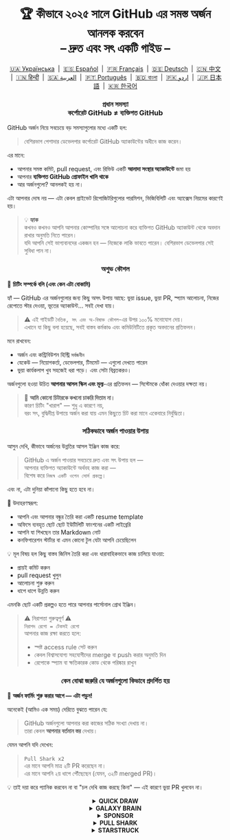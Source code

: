 <h1 align="center">
   🏆 কীভাবে ২০২৫ সালে GitHub এর সমস্ত অর্জন আনলক করবেন<br/>
   – দ্রুত এবং সৎ একটি গাইড –
</h1>

<div align="center">
  <a href="README_UA.md">🇺🇦 Українська</a> &nbsp;|&nbsp;
  <a href="README_ES.md">🇪🇸 Español</a> &nbsp;|&nbsp;
  <a href="README_FR.md">🇫🇷 Français</a> &nbsp;|&nbsp;
  <a href="README_DE.md">🇩🇪 Deutsch</a> &nbsp;|&nbsp;
  <a href="README_ZH.md">🇨🇳 中文</a> &nbsp;|&nbsp;
  <a href="README_HI.md">🇮🇳 हिन्दी</a> &nbsp;|&nbsp;
  <a href="README_AR.md">🇸🇦 العربية</a> &nbsp;|&nbsp;
  <a href="README_PT.md">🇵🇹 Português</a> &nbsp;|&nbsp;
  <a href="README_BN.md">🇧🇩 বাংলা</a> &nbsp;|&nbsp;
  <a href="README_UR.md">🇵🇰 اردو</a> &nbsp;|&nbsp;
  <a href="README_JP.md">🇯🇵 日本語</a> &nbsp;|&nbsp;
  <a href="README_KO.md">🇰🇷 한국어</a>
</div>

<h3 align="center">
   প্রধান সমস্যা<br/>
   কর্পোরেট GitHub ≠ ব্যক্তিগত GitHub
</h3>

GitHub অর্জন নিয়ে সবচেয়ে বড় সমস্যাগুলোর মধ্যে একটি হল:

> বেশিরভাগ পেশাদার ডেভেলপার কর্পোরেট GitHub অ্যাকাউন্টের অধীনে কাজ করেন।

এর মানে:
- আপনার সমস্ত কমিট, pull request, এবং রিভিউ একটি **আলাদা সংস্থার অ্যাকাউন্টে** জমা হয়
- আপনার **ব্যক্তিগত GitHub প্রোফাইল খালি থাকে**
- আর অর্জনগুলো? আনলকই হয় না।

এটা আপনার দোষ নয় — এটা কেবল প্রাইভেট রিপোজিটরিগুলোর পারমিশন, ভিজিবিলিটি এবং অ্যাক্সেস নিয়মের কারণেই হয়।

> 💡 **হ্যাক**  
> কখনও কখনও আপনি আপনার কোম্পানির সঙ্গে আলোচনা করে ব্যক্তিগত GitHub অ্যাকাউন্ট থেকে অবদান রাখার অনুমতি নিতে পারেন।  
> যদি আপনি সেই ভাগ্যবানদের একজন হন — নিজেকে লাকি ভাবতে পারেন। বেশিরভাগ ডেভেলপার সেই সুবিধা পান না।

<h3 align="center">অশুভ কৌশল</h3>

🚫 <b>চিটিং সম্পর্কে বলি (এবং কেন এটা বোকামি)</b>

হ্যাঁ — GitHub এর অর্জনগুলোর জন্য কিছু অসৎ উপায় আছে: ভুয়া issue, ভুয়া PR, স্প্যাম আলোচনা, নিজের রেপোতে স্টার দেওয়া, ভূতের অ্যাকাউন্ট… সবই দেখা যায়।

> ⚠️ এই গাইডটি <code>নৈতিক, সৎ এবং অ-বিষাক্ত কৌশল</code>-এর উপর ১০০% মনোযোগ দেয়।  
> এখানে যা কিছু বলা হয়েছে, সবই বাস্তব কর্মকাণ্ড এবং কমিউনিটিতে প্রকৃত অবদানের প্রতিফলন।

মনে রাখবেন:
- অর্জন এবং কন্ট্রিবিউশন হিস্ট্রি <code>সর্বজনীন</code>
- যেকেউ — নিয়োগকর্তা, ডেভেলপার, টিমমেট — এগুলো দেখতে পারেন
- ভুয়া কার্যকলাপ খুব সহজেই ধরা পড়ে। এবং সেটা বিব্রতকরও।

অর্জনগুলো হওয়া উচিত <strong>আপনার আসল স্কিল এবং মূল্য</strong>-এর প্রতিফলন — সিস্টেমকে ধোঁকা দেওয়ার দক্ষতা নয়।

> 💬 <strong>আমি কোনো চিটারকে কখনো চাকরি দিতাম না।</strong><br>
> কারণ চিটিং "খারাপ" — শুধু এ কারণে নয়,  
> বরং সৎ, বুদ্ধিদীপ্ত উপায়ে অর্জন করা যায় এমন কিছুতে চিট করা মানে একেবারে নির্বুদ্ধিতা।

<h3 align="center">সঠিকভাবে অর্জন পাওয়ার উপায়</h3>

আসুন দেখি, কীভাবে অর্জনের উন্নতির আসল ইঞ্জিন কাজ করে:

> GitHub এ অর্জন পাওয়ার সবচেয়ে দ্রুত এবং সৎ উপায় হল —  
> আপনার ব্যক্তিগত অ্যাকাউন্টে অর্থবহ কাজ করা —  
> বিশেষ করে <code>নিজস্ব একটি ওপেন সোর্স প্রকল্পে</code>।

এবং না, এটা দুনিয়া কাঁপানো কিছু হতে হবে না।

🎯 উদাহরণস্বরূপ:
- আপনি এবং আপনার বন্ধুর তৈরি করা একটি resume template
- অফিসে ব্যবহৃত ছোট ছোট ইউটিলিটি ফাংশনের একটি লাইব্রেরি
- আপনি যা শিখছেন তার Markdown নোট
- কনফিগারেশন স্টার্টার বা এমন কোনো টুল যেটা আপনি চেয়েছিলেন

💡 মূল বিষয় হল কিছু বাস্তব জিনিস তৈরি করা এবং ধারাবাহিকভাবে কাজ চালিয়ে যাওয়া:
* প্রায়ই কমিট করুন
* pull request খুলুন
* আলোচনা শুরু করুন
* ধাপে ধাপে উন্নতি করুন

এমনকি ছোট একটি প্রকল্পও হতে পারে আপনার পার্সোনাল গ্রোথ ইঞ্জিন।

> ⚠️ নিরাপত্তা গুরুত্বপূর্ণ ⚠️  
> <code>নিরাপদ রেপো = টেকসই রেপো</code>  
> আপনার কাজ রক্ষা করতে হলে:
> * স্পষ্ট access rule সেট করুন
> * কেবল বিশ্বাসযোগ্য সহযোগীদের merge বা push করার অনুমতি দিন
> * রেপোকে স্প্যাম বা ক্ষতিকারক কোড থেকে পরিষ্কার রাখুন

<h3 align="center">কেন বোঝা জরুরি যে অর্জনগুলো কিভাবে প্রদর্শিত হয়</h3>

🧠 <b>অর্জন ফার্মিং শুরু করার আগে — এটা পড়ুন!</b>

অনেকেই (আমিও এক সময়) দেরিতে বুঝতে পারেন যে:

> GitHub অর্জনগুলো আপনার করা কাজের সঠিক সংখ্যা দেখায় না।  
> তারা কেবল <strong>আপনার বর্তমান স্তর</strong> দেখায়।

যেমন আপনি যদি দেখেন:

> <code>Pull Shark x2</code>  
> এর মানে আপনি মাত্র ২টি PR করেছেন না।  
> এর মানে আপনি ২য় ধাপে পৌঁছেছেন (যেমন, ৩২টি merged PR)।

💡 তাই দয়া করে প্যানিক করবেন না বা "চল দেখি কাজ করছে কিনা" — এই কারণে ভুয়া PR খুলবেন না।

<details>
    <summary align="center"><b>QUICK DRAW</b></summary>
<blockquote>ইস্যু অথবা PR খুলে ৫ মিনিটের মধ্যে বন্ধ করুন।</blockquote>
<div align="center">
    <img src="badges/quick-draw.png" alt="QuickDraw" width="140">
</div>

আসুন সত্যি কথা বলি — এটা অর্জনের চেয়ে বরং একটা মিমের মতো 😅  
এত সহজে পাওয়া যায় যে প্রায় গোনাই চলে না… তবে যাই হোক, আপনার প্রোফাইলে একটা ব্যাজ তো থাকল!

<ol>
    <li>একটি pull request তৈরি করুন</li>
    <li>সাথে সাথেই সেটি বন্ধ করে দিন</li>
</ol>

<blockquote>
   <b>⚠️ ভুয়া PR তৈরি করার কোনো দরকার নেই ⚠️</b><br/>
   প্রকৃত কাজের সময় যেকোনো সত্যিকারের PR খুলে আবার বন্ধ করলেই গণনা হবে।
</blockquote>
</details>

<details>
    <summary align="center"><b>GALAXY BRAIN</b></summary>
<blockquote>আপনার উত্তর GitHub Discussion-এ গ্রহণযোগ্য (accepted) হিসেবে চিহ্নিত হলে।</blockquote>
<div align="center">
    <img src="badges/galaxy-brain.png" alt="Galaxy Brain">
</div>

Galaxy Brain অর্জনটি দেয় তাদের, যারা Discussions-এ <strong>বাস্তব ও সহায়ক উত্তর</strong> দেয়।  
যদি প্রশ্নের লেখক আপনার উত্তরকে "accepted answer" হিসেবে চিহ্নিত করেন — তাহলে ব্যাজ আপনার।

এই অর্জন আপনি নিজের ওপেন সোর্স রেপোতেই করতে পারেন।  
এটা শুধু বৈধ না — এটা আসলে <strong>যেকোনো টিমের জন্য কার্যকরী অনুশীলন</strong>।

এই অভ্যাস থেকে আপনি শিখবেন:
<ul>
    <li>গঠনমূলক এবং সহজে খুঁজে পাওয়া যায় এমন যোগাযোগ বজায় রাখা</li>
    <li>গুরুত্বপূর্ণ সিদ্ধান্তের জন্য একটি পরিষ্কার তথ্যসূত্র সংরক্ষণ</li>
    <li>আপনার পুরো টিমকে এক লাইনে রাখা এবং সচেতন রাখা</li>
</ul>

🚀 হিউস্টন, একটা সমস্যা হয়েছে! 🚀  
আপনার উত্তর যথার্থ হলেও অনেকে সেটিকে “accepted” হিসেবে চিহ্নিত করেন না।  
অনুরোধ করলেও উপেক্ষিত হতে পারেন, এবং আপনি “ঘোস্ট” হয়ে যেতে পারেন। কঠিন সত্য।

তাই অপরিচিতদের উপর নির্ভর না করে, এটা চেষ্টা করুন:
> **Galaxy Brain ফার্ম করুন একটি নিয়ন্ত্রিত পরিবেশে:**
* বন্ধু অথবা সহকর্মীর সঙ্গে দল গঠন করুন
* তাদের প্রকৃত প্রশ্নের উত্তর দিন
* যদি সহায়ক হয় — তাদের বলুন উত্তরটি "accepted" হিসেবে মার্ক করতে

`🧩 কৌশল ১: বন্ধুর সমস্যা সমাধান করুন`

<ol>
    <li>আপনার টেক স্ট্যাক সম্পর্কিত পাবলিক রেপোজিটরি খুঁজুন</li>
    <li>দেখুন Discussions ফিচারটি সক্রিয় আছে কিনা</li>
    <li>আপনার বন্ধু/সহকর্মী কোনো প্রশ্ন করলে — সাহায্য করুন</li>
    <li>সমস্যা সমাধানের পর:
         <ul>
            <li>তাকে বলুন আপনার দেওয়া সারাংশ ব্যবহার করে একটি Discussion তৈরি করতে</li>
            <li>সেখানে আপনি উত্তর লিখুন</li>
            <li>বন্ধুকে বলুন সেটি “accepted answer” হিসেবে মার্ক করতে</li>
         </ul>
    </li>
</ol>

✅ এই কৌশলটি সৎ, কার্যকরী এবং কমিউনিটির জন্য টেকসই রিসোর্স তৈরি করে।

`🛠️ কৌশল ২: নিজের রেপোতে Discussions ব্যবহার করুন`

যদি আপনি নিজের ওপেন সোর্স প্রোজেক্ট মেইনটেইন করেন, তাহলে  
<code>গুরুত্বপূর্ণ আলোচনা GitHub Discussions-এ সরিয়ে নিন</code>।

1. রেপোর সেটিংসে Discussions ফিচার চালু করুন
2. কোনো সিদ্ধান্ত বা ফিচার নিয়ে বিতর্ক শুরু হলে একটি পাবলিক থ্রেড খুলুন
3. পরিস্কার, গঠনমূলক উত্তর দিন যা সিদ্ধান্ত গ্রহণে সহায়ক
4. অন্য কেউ থ্রেড শুরু করলে — সে আপনার উত্তর "accepted" হিসেবে চিহ্নিত করতে পারবে

✅ এই কৌশলটি:
- সিদ্ধান্ত গ্রহণের ইতিহাসকে স্বচ্ছ রাখে
- নেতৃত্ব এবং ইনিশিয়েটিভ দেখায়
- টিমের একতা বজায় রাখে
- এবং হ্যাঁ — ব্যাজ আনলক করায় সাহায্য করে
</details>

<details>
    <summary align="center"><b>SPONSOR</b></summary>
<blockquote>🐺 তোমার উইচারকে একটা কয়েন ছুঁড়ে দাও</blockquote>
<div align="center">
    <img src="badges/sponsor.png" alt="Sponsor" width="140">
</div>

GitHub Sponsors-এর মাধ্যমে একজন ওপেন সোর্স ডেভেলপার বা প্রকল্পকে আর্থিকভাবে সহায়তা করুন।

<div align="center">
   <br/>
   এই ব্যাজটি পেতে হলে, যে কোনো ওপেন সোর্স উদ্যোগে ডোনেট করুন।<br/>
   হতে পারে এটা এমন একটি টুল যা আপনি প্রতিদিন ব্যবহার করেন।<br/>
   হতে পারে এমন একটি রেপো যা একবার আপনার পুরো উইকএন্ড বাঁচিয়েছিল।<br/>
   অথবা এমন একজন ডেভেলপার যার প্রতি আপনি শ্রদ্ধাশীল।<br/>
   <br/>
</div>

💡 এমনকি ছোট একটি অনুদানও বড় পার্থক্য আনতে পারে।  
এটা কৃতজ্ঞতা, সম্মান, এবং ওপেন সোর্স চেতনার প্রতি সমর্থন প্রকাশ করে।

> ❤️ যদি এই গাইডটি আপনার উপকারে আসে — তাহলে নির্দ্বিধায় `এই রেপোটি স্পনসর করুন`।  
> এটা “ধন্যবাদ” জানানোর সবচেয়ে ভালো উপায়।

</details>

<details>
    <summary align="center"><b>PULL SHARK</b></summary>
<blockquote>আপনার PR অন্য কেউ মার্জ করলে</blockquote>
<div align="center">
    <img src="badges/pull-shark.png" alt="Pull Shark">
</div>

শুরু করার সবচেয়ে সহজ উপায় হল — আপনার নিজের ওপেন সোর্স প্রোজেক্টে কাজ করা (উপরেও আলোচনা হয়েছে)।  
বাস্তব, উপযোগী PR তৈরি করুন এবং আপনার সহকর্মীদের রিভিউ ও মার্জ করার অনুরোধ করুন।

⭐ এটি GitHub-এর সবচেয়ে <strong>দক্ষতা-বৃদ্ধিকারী ব্যাজ</strong> —  
যেটা আপনাকে পরিষ্কার, টেস্টযোগ্য এবং রিভিউযোগ্য কোড লিখতে বাধ্য করে।

> 💡 **হ্যাক ০: ছোট, পরিস্কার PR লিখুন**  
অনেক নবীন ডেভেলপার “মেগা-PR” ফাঁদে পড়ে যায় —  
সবকিছু এক বিশাল PR-এ গুঁজে দেয়।  
কিন্তু Pull Shark ঠিকভাবে পেতে হলে এবং দক্ষতা বাড়াতে হলে,  
আপনাকে শিখতে হবে <code>ছোট, নির্দিষ্ট, রিভিউযোগ্য PR</code> লেখা।  
এটা শুধু ব্যাজ পাওয়ার জন্য না — <strong>এটাই পেশাদার কোডিংয়ের পথ</strong>।

> 🤝 **হ্যাক ১: "Pair Extraordinaire" একই সাথে অর্জন করুন**  
> একসঙ্গে কাজ করুন, একে অপরের কোড রিভিউ করুন।  
> <code>Co-authored-by:</code> ট্যাগ ব্যবহার করুন যাতে যৌথ কাজের স্বীকৃতি নিশ্চিত হয়।  
> আপনি দুজন একসাথে দুইটি ব্যাজের দিকে এগিয়ে যাবেন — বুদ্ধিমানের মতো!

> 🎯 **হ্যাক ২: YOLO উপহার দিন**  
> আপনি যদি ছোট, নিরাপদ একটি PR তৈরি করেন —  
> আপনার টিমমেটকে সেটা <em>রিভিউ ছাড়াই</em> মার্জ করতে দিন যেন তারা YOLO ব্যাজ পায়।  
> আপনি মূল্য দেন, তারা ব্যাজ পায় — <code>win-win</code>!
</details>

<details>
    <summary align="center"><b>STARSTRUCK</b></summary>
<blockquote>অনেক স্টার পাওয়া একটি রেপো তৈরি করুন।</blockquote>
<div align="center">
    <img src="badges/starstruck.png" alt="Starstruck">
</div>

GitHub-এর অন্যতম কঠিন এবং সম্মানজনক ব্যাজ এটি।  
এটি আপনার কমিউনিটির উপর প্রভাবকে প্রতিফলিত করে এবং দৈনন্দিন রুটিনে এটি পাওয়া যায় না।  
নিয়োগকারী ও অন্যান্য ডেভেলপাররাও একে গুরুত্ব সহকারে নেয়।

এই ব্যাজের জন্য কোনো চেকলিস্ট বা শর্টকাট নেই —  
শুধু একটি সত্যিকারের কমিউনিটি সমস্যা খুঁজে বের করুন… এবং তা সমাধান করুন।

🎯 দুটি বাস্তবসম্মত উপায় আছে:

<ol>
    <li><strong>একটি সফটওয়্যার পণ্য তৈরি করুন</strong><br>
        সত্যি বলতে, এর জন্য চমৎকার দক্ষতা ও অভিজ্ঞতা দরকার।  
        সম্ভবত এটা আপনার প্রথম রেপো নয়।
    </li>
    <li><strong>ব্যবহারযোগ্য রিসোর্সসমৃদ্ধ রেপো তৈরি করুন</strong><br>
        যেমন: ভালোভাবে লেখা গাইড, সহায়ক কনফিগ স্টার্টার, ছোট CLI টুল, বা curated টুলের লিস্ট (awesome list)।
    </li>
</ol>

<blockquote><strong>⭐ “Star” বাটনে চাপ দাও, বন্ধু! ⭐</strong><br>
এই রেপো কমিউনিটির কল্যাণে তৈরি করা একটি চমৎকার রিসোর্স।  
যদি এই গাইড আপনার উপকারে আসে — তাহলে একটা স্টার দিয়ে দিন 🫡
</blockquote>

---

### 🧠 কীভাবে নিজের “Star পাওয়ার মতো” আইডিয়া খুঁজে পাবেন?

বেদনা খুঁজুন। সমস্যা দেখুন। নিচে নজর দিন:

1. **Google Autocomplete** — মানুষ কী সার্চ করে দেখুন:  
   `"github how to..."`, `"vite storybook setup..."` ইত্যাদি

2. **প্রিয় ফ্রেমওয়ার্কের Issues ও Discussions**  
   কেউ কিছু চাচ্ছে আর সেটা অনেক 👍 পাচ্ছে? — এটা একটা বাস্তব প্রয়োজন।

3. **হতাশার দিকে কান দিন** — যখন কেউ বলে:  
   *"এটা বিরক্তিকর!"* বা *"ইস! এটা থাকলে ভালো হতো…"*

এরপর সোজা কাজ: **একটি সমাধান তৈরি করুন**  
একটি পরিচ্ছন্ন রেপো বানান, পরিষ্কার README যোগ করুন — এবং শেয়ার করুন।

</details>
